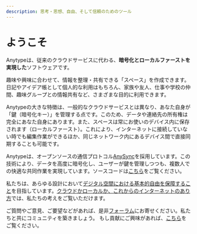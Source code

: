 ```yaml
---
description: 思考・思想、自由、そして信頼のためのツール
---
```


# ようこそ

Anytypeは、従来のクラウドサービスに代わる、**暗号化とローカルファーストを実現した**ソフトウェアです。

趣味や興味に合わせて、情報を整理・共有できる「スペース」を作成できます。日記やアイデア帳として個人的な利用はもちろん、家族や友人、仕事や学校の仲間、趣味グループとの情報共有など、さまざまな目的に利用できます。

Anytypeの大きな特徴は、一般的なクラウドサービスとは異なり、あなた自身が「鍵（暗号化キー）」を管理する点です。このため、データや連絡先の所有権は完全にあなた自身にあります。また、スペースは常にお使いのデバイス内に保存されます（ローカルファースト）。これにより、インターネットに接続していない時でも編集作業ができるほか、同じネットワーク内にあるデバイス間で直接同期することも可能です。

Anytypeは、オープンソースの通信プロトコル[AnySync](https://tech.anytype.io/any-sync/overview)を採用しています。この技術により、データを高度に暗号化し、ユーザーが鍵を管理しつつも、複数人での快適な共同作業を実現しています。ソースコードは[こちら](https://github.com/anyproto)をご覧ください。

私たちは、あらゆる設計において[デジタル空間における基本的自由を保障すること](https://youtu.be/6Hyr881Xi8A?si=tVftb8x9V5koMt0U)を目指しています。[クラウドかローカルか、これからのインターネットのあり方](https://blog.anytype.io/from-cloud-to-local-first/)では、私たちの考えをご覧いただけます。

ご質問やご意見、ご要望などがあれば、是非[フォーラム](advanced/community/community-forum.md)にお寄せください。私たちと共にコミュニティを築きましょう。
もし貢献にご興味があれば、[こちら](advanced/community/join-the-open-source-project.md)をご覧ください。
